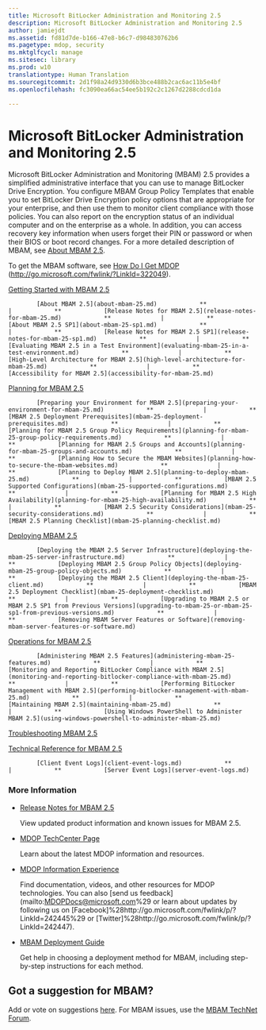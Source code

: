 ```yaml
---
title: Microsoft BitLocker Administration and Monitoring 2.5
description: Microsoft BitLocker Administration and Monitoring 2.5
author: jamiejdt
ms.assetid: fd81d7de-b166-47e8-b6c7-d984830762b6
ms.pagetype: mdop, security
ms.mktglfcycl: manage
ms.sitesec: library
ms.prod: w10
translationtype: Human Translation
ms.sourcegitcommit: 2d1f98a24d9330d6b3bce488b2cac6ac11b5e4bf
ms.openlocfilehash: fc3090ea66ac54ee5b192c2c1267d2288cdcd1da

---
```



# Microsoft BitLocker Administration and Monitoring 2.5


Microsoft BitLocker Administration and Monitoring (MBAM) 2.5 provides a simplified administrative interface that you can use to manage BitLocker Drive Encryption. You configure MBAM Group Policy Templates that enable you to set BitLocker Drive Encryption policy options that are appropriate for your enterprise, and then use them to monitor client compliance with those policies. You can also report on the encryption status of an individual computer and on the enterprise as a whole. In addition, you can access recovery key information when users forget their PIN or password or when their BIOS or boot record changes. For a more detailed description of MBAM, see [About MBAM 2.5](about-mbam-25.md).

To get the MBAM software, see [How Do I Get MDOP](http://go.microsoft.com/fwlink/?LinkId=322049) (http://go.microsoft.com/fwlink/?LinkId=322049).

<a href="" id="getting-started-with-mbam-2-5"></a>[Getting Started with MBAM 2.5](getting-started-with-mbam-25.md)  


            [About MBAM 2.5](about-mbam-25.md)            **              |            **            [Release Notes for MBAM 2.5](release-notes-for-mbam-25.md)            **              |            **            [About MBAM 2.5 SP1](about-mbam-25-sp1.md)            **              |            **            [Release Notes for MBAM 2.5 SP1](release-notes-for-mbam-25-sp1.md)            **              |            **            [Evaluating MBAM 2.5 in a Test Environment](evaluating-mbam-25-in-a-test-environment.md)            **              |            **            [High-Level Architecture for MBAM 2.5](high-level-architecture-for-mbam-25.md)            **              |            **            [Accessibility for MBAM 2.5](accessibility-for-mbam-25.md)
          

<a href="" id="planning-for-mbam-2-5"></a>[Planning for MBAM 2.5](planning-for-mbam-25.md)  


            [Preparing your Environment for MBAM 2.5](preparing-your-environment-for-mbam-25.md)            **              |            **            [MBAM 2.5 Deployment Prerequisites](mbam-25-deployment-prerequisites.md)            **              |            **            [Planning for MBAM 2.5 Group Policy Requirements](planning-for-mbam-25-group-policy-requirements.md)            **              |            **            [Planning for MBAM 2.5 Groups and Accounts](planning-for-mbam-25-groups-and-accounts.md)            **              |            **            [Planning How to Secure the MBAM Websites](planning-how-to-secure-the-mbam-websites.md)            **              |            **            [Planning to Deploy MBAM 2.5](planning-to-deploy-mbam-25.md)            **              |            **            [MBAM 2.5 Supported Configurations](mbam-25-supported-configurations.md)            **              |            **            [Planning for MBAM 2.5 High Availability](planning-for-mbam-25-high-availability.md)            **              |            **            [MBAM 2.5 Security Considerations](mbam-25-security-considerations.md)            **              |            **            [MBAM 2.5 Planning Checklist](mbam-25-planning-checklist.md)
          

<a href="" id="deploying-mbam-2-5"></a>[Deploying MBAM 2.5](deploying-mbam-25.md)  


            [Deploying the MBAM 2.5 Server Infrastructure](deploying-the-mbam-25-server-infrastructure.md)            **              |            **            [Deploying MBAM 2.5 Group Policy Objects](deploying-mbam-25-group-policy-objects.md)            **              |            **            [Deploying the MBAM 2.5 Client](deploying-the-mbam-25-client.md)            **              |            **            [MBAM 2.5 Deployment Checklist](mbam-25-deployment-checklist.md)            **              |            **            [Upgrading to MBAM 2.5 or MBAM 2.5 SP1 from Previous Versions](upgrading-to-mbam-25-or-mbam-25-sp1-from-previous-versions.md)            **              |            **            [Removing MBAM Server Features or Software](removing-mbam-server-features-or-software.md)
          

<a href="" id="operations-for-mbam-2-5"></a>[Operations for MBAM 2.5](operations-for-mbam-25.md)  


            [Administering MBAM 2.5 Features](administering-mbam-25-features.md)            **              |            **            [Monitoring and Reporting BitLocker Compliance with MBAM 2.5](monitoring-and-reporting-bitlocker-compliance-with-mbam-25.md)            **              |            **            [Performing BitLocker Management with MBAM 2.5](performing-bitlocker-management-with-mbam-25.md)            **              |            **            [Maintaining MBAM 2.5](maintaining-mbam-25.md)            **              |            **            [Using Windows PowerShell to Administer MBAM 2.5](using-windows-powershell-to-administer-mbam-25.md)
          

<a href="" id="troubleshooting-mbam-2-5"></a>[Troubleshooting MBAM 2.5](troubleshooting-mbam-25.md)  

<a href="" id="technical-reference-for-mbam-2-5"></a>[Technical Reference for MBAM 2.5](technical-reference-for-mbam-25.md)  


            [Client Event Logs](client-event-logs.md)            **              |            **            [Server Event Logs](server-event-logs.md)
          

### More Information

-   [Release Notes for MBAM 2.5](release-notes-for-mbam-25.md)

    View updated product information and known issues for MBAM 2.5.

-   [MDOP TechCenter Page](http://go.microsoft.com/fwlink/p/?LinkId=225286)

    Learn about the latest MDOP information and resources.

-   [MDOP Information Experience](http://go.microsoft.com/fwlink/p/?LinkId=236032)

    Find documentation, videos, and other resources for MDOP technologies. You can also [send us feedback](mailto:MDOPDocs@microsoft.com%29 or learn about updates by following us on [Facebook]%28http://go.microsoft.com/fwlink/p/?LinkId=242445%29 or [Twitter]%28http://go.microsoft.com/fwlink/p/?LinkId=242447).

-   [MBAM Deployment Guide](http://www.microsoft.com/download/details.aspx?id=38398)

    Get help in choosing a deployment method for MBAM, including step-by-step instructions for each method.

## Got a suggestion for MBAM?


Add or vote on suggestions [here](http://mbam.uservoice.com/forums/268571-microsoft-bitlocker-administration-and-monitoring). For MBAM issues, use the [MBAM TechNet Forum](https://social.technet.microsoft.com/Forums/home?forum=mdopmbam).

 

 








<!--HONumber=Jun16_HO4-->


